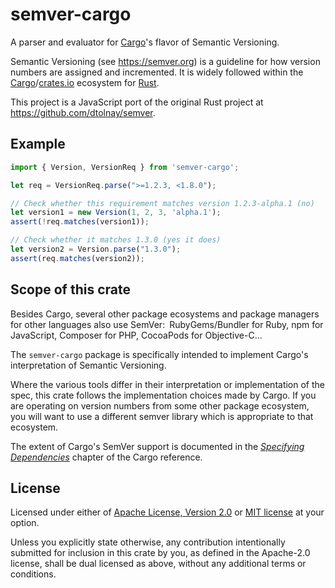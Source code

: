 semver-cargo
===============================================================================

A parser and evaluator for [Cargo]'s flavor of Semantic Versioning.

Semantic Versioning (see <https://semver.org>) is a guideline for how version
numbers are assigned and incremented. It is widely followed within the
[Cargo]/[crates.io] ecosystem for [Rust].

This project is a JavaScript port of the original Rust project at
<https://github.com/dtolnay/semver>.


Example
-------------------------------------------------------------------------------

```ts
import { Version, VersionReq } from 'semver-cargo';

let req = VersionReq.parse(">=1.2.3, <1.8.0");

// Check whether this requirement matches version 1.2.3-alpha.1 (no)
let version1 = new Version(1, 2, 3, 'alpha.1');
assert(!req.matches(version1));

// Check whether it matches 1.3.0 (yes it does)
let version2 = Version.parse("1.3.0");
assert(req.matches(version2));
```


Scope of this crate
-------------------------------------------------------------------------------

Besides Cargo, several other package ecosystems and package managers for other
languages also use SemVer:&ensp;RubyGems/Bundler for Ruby, npm for JavaScript,
Composer for PHP, CocoaPods for Objective-C...

The `semver-cargo` package is specifically intended to implement Cargo's
interpretation of Semantic Versioning.

Where the various tools differ in their interpretation or implementation of the
spec, this crate follows the implementation choices made by Cargo. If you are
operating on version numbers from some other package ecosystem, you will want to
use a different semver library which is appropriate to that ecosystem.

The extent of Cargo's SemVer support is documented in the *[Specifying
Dependencies]* chapter of the Cargo reference.

License
-------------------------------------------------------------------------------

Licensed under either of [Apache License, Version 2.0](LICENSE-APACHE) or
[MIT license](LICENSE-MIT) at your option.

Unless you explicitly state otherwise, any contribution intentionally submitted
for inclusion in this crate by you, as defined in the Apache-2.0 license, shall
be dual licensed as above, without any additional terms or conditions.

[Cargo]: https://doc.rust-lang.org/cargo/
[crates.io]: https://crates.io/
[Rust]: https://www.rust-lang.org/
[Specifying Dependencies]: https://doc.rust-lang.org/cargo/reference/specifying-dependencies.html
